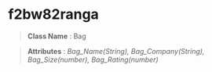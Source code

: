 
# f2bw82ranga

> __Class Name__ : Bag

> __Attributes__ : *Bag_Name(String), Bag_Company(String), Bag_Size(number), Bag_Rating(number)*
